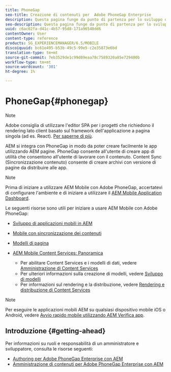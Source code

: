 ```yaml
---
title: PhoneGap
seo-title: Creazione di contenuti per  Adobe PhoneGap Enterprise
description: Questa pagina funge da punto di partenza per lo sviluppo di app utilizzando PhoneGap Enterprise con AEM. AEM si integra con PhoneGap in modo da poter creare facilmente le app utilizzando AEM pagine. PhoneGap consente all'utente di creare app di utilità che consentono all'utente di lavorare con il contenuto.
seo-description: Questa pagina funge da punto di partenza per lo sviluppo di app utilizzando PhoneGap Enterprise con AEM. AEM si integra con PhoneGap in modo da poter creare facilmente le app utilizzando AEM pagine. PhoneGap consente all'utente di creare app di utilità che consentono all'utente di lavorare con il contenuto.
uuid: c6ac02fa-d41c-4b57-95d8-171a96540dd6
contentOwner: User
content-type: reference
products: SG_EXPERIENCEMANAGER/6.5/MOBILE
discoiquuid: bc61e495-b53b-49c5-99e5-c2e35873e6bd
translation-type: tm+mt
source-git-commit: 7eb3529de1c99d09eaa78c7589320a85e729400b
workflow-type: tm+mt
source-wordcount: '301'
ht-degree: 1%

---
```



# PhoneGap{#phonegap}

>[!NOTE]
>
> Adobe consiglia di utilizzare l&#39;editor SPA per i progetti che richiedono il rendering lato client basato sul framework dell&#39;applicazione a pagina singola (ad es. React). [Per saperne di più](/help/sites-developing/spa-overview.md).

AEM si integra con PhoneGap in modo da poter creare facilmente le app utilizzando AEM pagine. PhoneGap consente all&#39;utente di creare app di utilità che consentono all&#39;utente di lavorare con il contenuto. Content Sync (Sincronizzazione contenuto) consente di creare archivi con versione di pagine da distribuire alle app.

>[!NOTE]
>
>Prima di iniziare a utilizzare  AEM Mobile con  Adobe PhoneGap, accertatevi di configurare l&#39;ambiente e di iniziare a utilizzare il [ AEM Mobile Application Dashboard](/help/mobile/phonegap-authoring-apps.md).

Le seguenti risorse sono utili per iniziare a usare  AEM Mobile con  Adobe PhoneGap:

* [Sviluppo di applicazioni mobili in AEM](/help/mobile/developing-mobile-applications.md)
* [Mobile con sincronizzazione dei contenuti](/help/mobile/phonegap-contentsync.md)
* [Modelli di pagina](/help/mobile/phonegap-apps-arch-page-templates.md)

* [ AEM Mobile Content Services: Panoramica](/help/mobile/develop-content-as-a-service.md)

   * Per abilitare Content Services e i modelli di dati, vedere [Amministrazione di Content Services](/help/mobile/developing-content-services.md)
   * Per ulteriori informazioni sulla creazione di modelli, vedere [Sviluppo di modelli](/help/mobile/administer-mobile-apps.md)
   * Per informazioni sul rendering e la distribuzione, vedere [Rendering e distribuzione di Content Services](/help/mobile/rendering-and-delivery.md)

>[!NOTE]
>
>Per eseguire le applicazioni mobili AEM su qualsiasi dispositivo mobile iOS o Android, vedere [Avvio rapido mobile utilizzando AEM Verifica app](/help/mobile/phonegap-mobile-quickstart.md).

## Introduzione {#getting-ahead}

Per informazioni su ruoli e responsabilità di un amministratore e sviluppatore, consulta le risorse seguenti:

* [Authoring per  Adobe PhoneGap Enterprise con AEM](/help/mobile/phonegap.md)
* [Amministrazione di contenuti per  Adobe PhoneGap Enterprise con AEM](/help/mobile/administer-phonegap.md)

